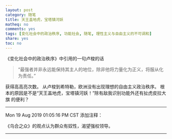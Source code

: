 ```yaml
---
layout: post
category: 随笔
title: 天王盖地虎，宝塔镇河妖
matheq: no
comments: yes
tags: [变化社会中的政治秩序, 功能社会, 随笔, 理性主义与自由主义的不可调和]
share: yes
toc: no
---
```


《变化社会中的政治秩序》中引用的一句卢梭的话

> “最强者并非永远能保持其主人的地位，除非他将力量化为正义，将服从化为责任。”

获得高高亮次数。
从卢梭到希特勒，欧洲没有出现理想的自由主义政治秩序。
根本的原因是不是“天王盖地虎，宝塔镇河妖！”除有敌我识别功能外还有扯虎皮拉大旗
的便利？

*******
Mon 19 Aug 2019 01:05:16 PM CST 添加注释：

《乌合之众》的观点认为群众有奴性，渴望强权领导。
*******

